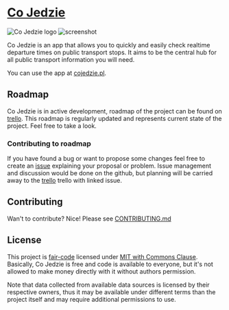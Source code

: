 # [Co Jedzie](https://cojedzie.pl)
![Co Jedzie logo](https://i.imgur.com/oMCMAxa.png)
![screenshot](https://i.imgur.com/kpcwgjb.png)

Co Jedzie is an app that allows you to quickly and easily check realtime departure times on public transport stops. It 
aims to be the central hub for all public transport information you will need.

You can use the app at [cojedzie.pl](https://cojedzie.pl).

## Roadmap
Co Jedzie is in active development, roadmap of the project can be found on [trello]. This roadmap is regularly updated 
and represents current state of the project. Feel free to take a look.

### Contributing to roadmap
If you have found a bug or want to propose some changes feel free to create an [issue] explaining your proposal or 
problem. Issue management and discussion would be done on the github, but planning will be carried away to the [trello] 
trello with linked issue.

## Contributing
Wan't to contribute? Nice! Please see [CONTRIBUTING.md]

## License
This project is [fair-code](https://faircode.io/) licensed under [MIT with Commons Clause](./LICENSE.md). Basically, Co 
Jedzie is free and code is available to everyone, but it's not allowed to make money directly with it without 
authors permission.

Note that data collected from available data sources is licensed by their respective owners, thus it may be 
available under different terms than the project itself and may require additional permissions to use.

[trello]: https://trello.com/b/QXqDvmoG/co-jedzie
[issue]: https://github.com/cojedzie/cojedzie/issues/new
[CONTRIBUTING.md]: ./CONTRIBUTING.md
